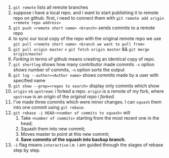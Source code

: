 1) `git remote` lists all remote branches
2) suppose i have a local repo. and i want to start publishing it to remote repo on github. first, i need to connect them with `git remote add origin <remote repo address>`
3) `git push <remote short name> <branch>` sends commits to a remote repo
4) to sync our local copy of the repo with the original remote repo we use `git pull <remote short name> <branch we want to pull from>`
5) `git pull origin master` = `git fetch origin master` && `git merge origin/master`
6) *Forking* in terms of github means creating an identical copy of repo.
7) `git shortlog` shows how many contributor made commits `-s` option shows number of commits, `-n` option sorts the output
8) `git log --author=<Author name>` shows commits made by a user with specified name
9) `git show --grep=<regex to search>` display only commits which show
10) `origin` vs `upstream`: i forked a repo. `origin` is a remote of my fork, where `upstream` is an origin of the *original repo i forked*.
11) I've made three commits which were minor changes. I can `squash` them into one commit using `git rebase`.
12) `git rebase -i HEAD~<number of commits to squash>` will
    1) Take `<number of commits>` starting from the most recent one in the head;
    2) Squash them into new commit;
    3) Moves master to point at this new commit;
    4) **Save commits of the squash into backup branch**.
13) `-i` flag means `interactive` i.e. i am guided through the stages of rebase step by step.